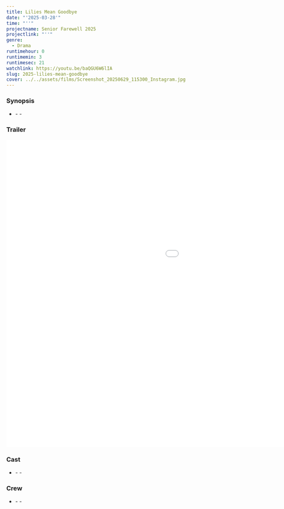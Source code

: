 ```yaml
---
title: Lilies Mean Goodbye
date: "'2025-03-28'"
time: "''"
projectname: Senior Farewell 2025
projectlink: "''"
genre:
  - Drama
runtimehour: 0
runtimemin: 3
runtimesec: 21
watchlink: https://youtu.be/baQGU6W6lIA
slug: 2025-lilies-mean-goodbye
cover: ../../assets/films/Screenshot_20250629_115300_Instagram.jpg
---
```

### Synopsis

*   \- -
    

### Trailer

<iframe width="1440" height="810" src="[https://www.youtube.com/embed/baQGU6W6lIA](https://www.youtube.com/embed/baQGU6W6lIA)" title="หนังสั้น Lilies mean goodbye" frameborder="0" allow="accelerometer; autoplay; clipboard-write; encrypted-media; gyroscope; picture-in-picture; web-share" referrerpolicy="strict-origin-when-cross-origin" allowfullscreen></iframe>

### Cast

*   \- -
    

### Crew

*   \- -